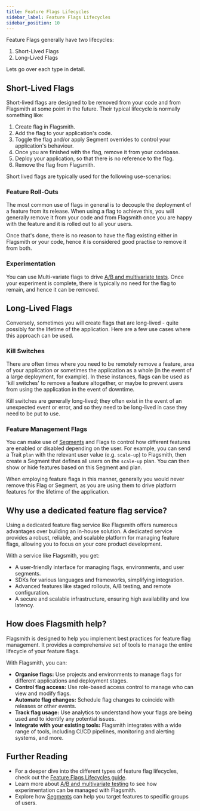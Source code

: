 ```yaml
---
title: Feature Flags Lifecycles
sidebar_label: Feature Flags Lifecycles
sidebar_position: 10
---
```


Feature Flags generally have two lifecycles:

1. Short-Lived Flags
2. Long-Lived Flags

Lets go over each type in detail.

## Short-Lived Flags

Short-lived flags are designed to be removed from your code and from Flagsmith at some point in the future. Their typical lifecycle is normally something like:

1. Create flag in Flagsmith.
2. Add the flag to your application's code.
3. Toggle the flag and/or apply Segment overrides to control your application's behaviour.
4. Once you are finished with the flag, remove it from your codebase.
5. Deploy your application, so that there is no reference to the flag.
6. Remove the flag from Flagsmith.

Short lived flags are typically used for the following use-scenarios:

### Feature Roll-Outs

The most common use of flags in general is to decouple the deployment of a feature from its release. When using a flag to achieve this, you will generally remove it from your code and from Flagsmith once you are happy with the feature and it is rolled out to all your users.

Once that's done, there is no reason to have the flag existing either in Flagsmith or your code, hence it is considered good practise to remove it from both.

### Experimentation

You can use Multi-variate flags to drive [A/B and multivariate tests](../advanced-use/ab-testing.md). Once your experiment is complete, there is typically no need for the flag to remain, and hence it can be removed.

## Long-Lived Flags

Conversely, sometimes you will create flags that are long-lived - quite possibly for the lifetime of the application. Here are a few use cases where this approach can be used.

### Kill Switches

There are often times where you need to be remotely remove a feature, area of your application or sometimes the application as a whole (in the event of a large deployment, for example). In these instances, flags can be used as 'kill switches' to remove a feature altogether, or maybe to prevent users from using the application in the event of downtime.

Kill switches are generally long-lived; they often exist in the event of an unexpected event or error, and so they need to be long-lived in case they need to be put to use.

### Feature Management Flags

You can make use of [Segments](../basic-features/segments.md) and Flags to control how different features are enabled or disabled depending on the user. For example, you can send a Trait `plan` with the relevant user value (e.g. `scale-up`) to Flagsmith, then create a Segment that defines all users on the `scale-up` plan. You can then show or hide features based on this Segment and plan.

When employing feature flags in this manner, generally you would never remove this Flag or Segment, as you are using them to drive platform features for the lifetime of the application.

## Why use a dedicated feature flag service?

Using a dedicated feature flag service like Flagsmith offers numerous advantages over building an in-house solution. A dedicated service provides a robust, reliable, and scalable platform for managing feature flags, allowing you to focus on your core product development.

With a service like Flagsmith, you get:
- A user-friendly interface for managing flags, environments, and user segments.
- SDKs for various languages and frameworks, simplifying integration.
- Advanced features like staged rollouts, A/B testing, and remote configuration.
- A secure and scalable infrastructure, ensuring high availability and low latency.

## How does Flagsmith help?

Flagsmith is designed to help you implement best practices for feature flag management. It provides a comprehensive set of tools to manage the entire lifecycle of your feature flags.

With Flagsmith, you can:

- **Organise flags:** Use projects and environments to manage flags for different applications and deployment stages.
- **Control flag access:** Use role-based access control to manage who can view and modify flags.
- **Automate flag changes:** Schedule flag changes to coincide with releases or other events.
- **Track flag usage:** Use analytics to understand how your flags are being used and to identify any potential issues.
- **Integrate with your existing tools:** Flagsmith integrates with a wide range of tools, including CI/CD pipelines, monitoring and alerting systems, and more.

## Further Reading

- For a deeper dive into the different types of feature flag lifecycles, check out the [Feature Flags Lifecycles guide](../guides-and-examples/flag-lifecycle.md).
- Learn more about [A/B and multivariate testing](../advanced-use/ab-testing.md) to see how experimentation can be managed with Flagsmith.
- Explore how [Segments](../basic-features/segments.md) can help you target features to specific groups of users.
